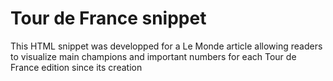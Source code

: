 # Tour de France snippet

This HTML snippet was developped for a Le Monde article allowing readers to visualize main champions and important numbers for each Tour de France edition since its creation
